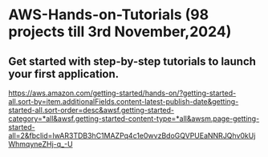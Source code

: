# AWS-Hands-on-Tutorials (98 projects till 3rd November,2024)
## Get started with step-by-step tutorials to launch your first application. 
https://aws.amazon.com/getting-started/hands-on/?getting-started-all.sort-by=item.additionalFields.content-latest-publish-date&getting-started-all.sort-order=desc&awsf.getting-started-category=*all&awsf.getting-started-content-type=*all&awsm.page-getting-started-all=2&fbclid=IwAR3TDB3hC1MAZPq4c1e0wvzBdoGQVPUEaNNRJQhv0kUjWhmqyneZHj-q_-U
